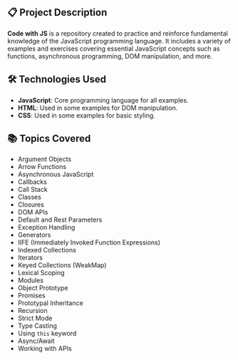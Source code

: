 ## 📋 Project Description
**Code with JS** is a repository created to practice and reinforce fundamental knowledge of the JavaScript programming language. It includes a variety of examples and exercises covering essential JavaScript concepts such as functions, asynchronous programming, DOM manipulation, and more.

## 🛠 Technologies Used
- **JavaScript**: Core programming language for all examples.
- **HTML**: Used in some examples for DOM manipulation.
- **CSS**: Used in some examples for basic styling.

## 📚 Topics Covered
- Argument Objects
- Arrow Functions
- Asynchronous JavaScript
- Callbacks
- Call Stack
- Classes
- Closures
- DOM APIs
- Default and Rest Parameters
- Exception Handling
- Generators
- IIFE (Immediately Invoked Function Expressions)
- Indexed Collections
- Iterators
- Keyed Collections (WeakMap)
- Lexical Scoping
- Modules
- Object Prototype
- Promises
- Prototypal Inheritance
- Recursion
- Strict Mode
- Type Casting
- Using `this` keyword
- Async/Await
- Working with APIs
